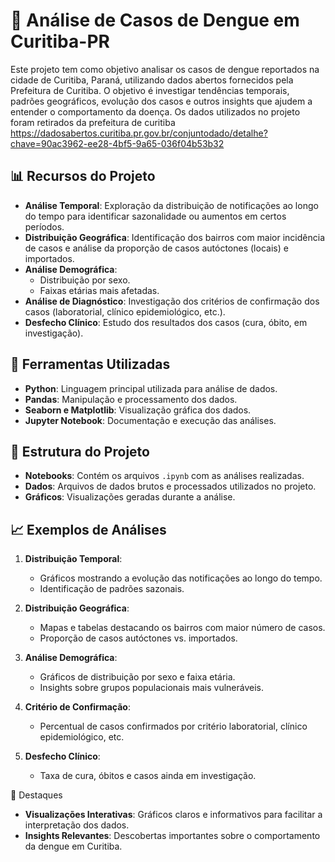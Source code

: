# 🦠 Análise de Casos de Dengue em Curitiba-PR

Este projeto tem como objetivo analisar os casos de dengue reportados na cidade de Curitiba, Paraná, utilizando dados abertos fornecidos pela Prefeitura de Curitiba.
O objetivo é investigar tendências temporais, padrões geográficos, evolução dos casos e outros insights que ajudem a entender o comportamento da doença.
Os dados utilizados no projeto foram retirados da prefeitura de curitiba https://dadosabertos.curitiba.pr.gov.br/conjuntodado/detalhe?chave=90ac3962-ee28-4bf5-9a65-036f04b53b32

## 📊 Recursos do Projeto

- **Análise Temporal**: Exploração da distribuição de notificações ao longo do tempo para identificar sazonalidade ou aumentos em certos períodos.
- **Distribuição Geográfica**: Identificação dos bairros com maior incidência de casos e análise da proporção de casos autóctones (locais) e importados.
- **Análise Demográfica**:
  - Distribuição por sexo.
  - Faixas etárias mais afetadas.
- **Análise de Diagnóstico**: Investigação dos critérios de confirmação dos casos (laboratorial, clínico epidemiológico, etc.).
- **Desfecho Clínico**: Estudo dos resultados dos casos (cura, óbito, em investigação).

## 🔧 Ferramentas Utilizadas

- **Python**: Linguagem principal utilizada para análise de dados.
- **Pandas**: Manipulação e processamento dos dados.
- **Seaborn e Matplotlib**: Visualização gráfica dos dados.
- **Jupyter Notebook**: Documentação e execução das análises.

## 📂 Estrutura do Projeto

- **Notebooks**: Contém os arquivos `.ipynb` com as análises realizadas.
- **Dados**: Arquivos de dados brutos e processados utilizados no projeto.
- **Gráficos**: Visualizações geradas durante a análise.

## 📈 Exemplos de Análises

1. **Distribuição Temporal**:
   - Gráficos mostrando a evolução das notificações ao longo do tempo.
   - Identificação de padrões sazonais.

2. **Distribuição Geográfica**:
   - Mapas e tabelas destacando os bairros com maior número de casos.
   - Proporção de casos autóctones vs. importados.

3. **Análise Demográfica**:
   - Gráficos de distribuição por sexo e faixa etária.
   - Insights sobre grupos populacionais mais vulneráveis.

4. **Critério de Confirmação**:
   - Percentual de casos confirmados por critério laboratorial, clínico epidemiológico, etc.

5. **Desfecho Clínico**:
   - Taxa de cura, óbitos e casos ainda em investigação.

 🌟 Destaques

- **Visualizações Interativas**: Gráficos claros e informativos para facilitar a interpretação dos dados.
- **Insights Relevantes**: Descobertas importantes sobre o comportamento da dengue em Curitiba.
